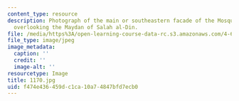 ```yaml
---
content_type: resource
description: Photograph of the main or southeastern facade of the Mosque of al-Rifa`i
  overlooking the Maydan of Salah al-Din.
file: /media/https%3A/open-learning-course-data-rc.s3.amazonaws.com/4-615-the-architecture-of-cairo-spring-2002/f474e436459dc1ca10a74847bfd7ecb0_1170.jpg
file_type: image/jpeg
image_metadata:
  caption: ''
  credit: ''
  image-alt: ''
resourcetype: Image
title: 1170.jpg
uid: f474e436-459d-c1ca-10a7-4847bfd7ecb0
---
```

